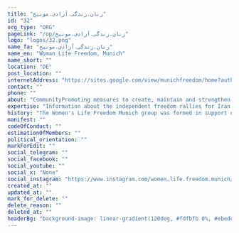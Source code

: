 ```yaml
---
title: "زنان.زندگی.آزادی.مونیخ"
id: "32"
org_type: "ORG"
pageLink: "/op/زنان.زندگی.آزادی.مونیخ"
logo: "logos/32.png"
name_fa: "زنان.زندگی.آزادی.مونیخ"
name_en: "Woman Life Freedom, Munich"
name_short: ""
location: "DE"
post_location: ""
internetAddress: "https://sites.google.com/view/munichfreedom/home?authuser=0"
contact: ""
phone: ""
about: "CommunityPromoting measures to create, maintain and strengthen a secular democratic republic in Iran."
expertise: "Information about the independent freedom rallies for Iran in Munich."
history: "The Women's Life Freedom Munich group was formed in support of the recent Iranian protests in Munich."
manifest: ""
codeOfConduct: ""
estimationOfMembers: ""
political_orientation: ""
markForEdit: ""
social_telegram: ""
social_facebook: ""
social_youtube: ""
social_x: "None"
social_instagram: "https://www.instagram.com/women.life.freedom.munich/"
created_at: ""
updated_at: ""
mark_for_delete: ""
delete_reason: ""
deleted_at: ""
headerBg: "background-image: linear-gradient(120deg, #fdfbfb 0%, #ebedee 100%);"
---
```


